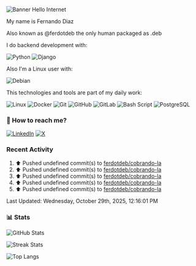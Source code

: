![Banner Hello Internet](https://capsule-render.vercel.app/api?type=blur&height=250&color=gradient&text=Hello%20Internet&reversal=false&fontColor=FFF)

My name is Fernando Diaz

Also known as @ferdotdeb the only human packaged as .deb

I do backend development with:

![Python](https://img.shields.io/badge/Python-14354C?style=flat&logo=python&logoColor=white)
![Django](https://img.shields.io/badge/Django-092E20?style=flat&logo=django&logoColor=white)

Also I'm a Linux user with:

![Debian](https://img.shields.io/badge/Debian-A81D33?style=flat&logo=debian&logoColor=white)

This technologies and tools are part of my daily work:

![Linux](https://img.shields.io/badge/Linux-FCC624?style=flat&logo=linux&logoColor=black) ![Docker](https://img.shields.io/badge/Docker-1D63ED?style=flat&logo=docker&logoColor=white) ![Git](https://img.shields.io/badge/Git-FC6D26?style=flat&logo=git&logoColor=white) ![GitHub](https://img.shields.io/badge/GitHub-181717?style=flat&logo=github&logoColor=white) ![GitLab](https://img.shields.io/badge/GitLab-FC6D26?style=flat&logo=gitlab&logoColor=white) ![Bash Script](https://img.shields.io/badge/Shell_Script-121011?style=flat&logo=gnu-bash&logoColor=white) ![PostgreSQL](https://img.shields.io/badge/PostgreSQL-4169E1?style=flat&logo=postgresql&logoColor=white)

### 🧭 How to reach me?

[![LinkedIn](https://img.shields.io/badge/LinkedIn-%230077B5.svg?logo=linkedin&logoColor=white)](https://linkedin.com/in/fernando-diaz-) [![X](https://img.shields.io/badge/-000000?style=flat&logo=x&logoColor=white)](https://x.com/ferdotdeb)

### Recent Activity

<!--RECENT_ACTIVITY:start-->
1. ⬆️ Pushed undefined commit(s) to [ferdotdeb/cobrando-la](https://github.com/ferdotdeb/cobrando-la)<br>
2. ⬆️ Pushed undefined commit(s) to [ferdotdeb/cobrando-la](https://github.com/ferdotdeb/cobrando-la)<br>
3. ⬆️ Pushed undefined commit(s) to [ferdotdeb/cobrando-la](https://github.com/ferdotdeb/cobrando-la)<br>
4. ⬆️ Pushed undefined commit(s) to [ferdotdeb/cobrando-la](https://github.com/ferdotdeb/cobrando-la)<br>
5. ⬆️ Pushed undefined commit(s) to [ferdotdeb/cobrando-la](https://github.com/ferdotdeb/cobrando-la)<br>
<!--RECENT_ACTIVITY:end-->

<!--RECENT_ACTIVITY:last_update-->
Last Updated: Wednesday, October 29th, 2025, 12:16:01 PM
<!--RECENT_ACTIVITY:last_update_end-->

### 📊 Stats

![GitHub Stats](https://github-readme-stats.vercel.app/api?username=ferdotdeb&theme=dark&hide_border=false&include_all_commits=false&count_private=false)

![Streak Stats](https://github-readme-streak-stats.herokuapp.com/?user=ferdotdeb&theme=dark&hide_border=false)

![Top Langs](https://github-readme-stats.vercel.app/api/top-langs/?username=ferdotdeb&theme=dark&hide_border=false&include_all_commits=false&count_private=false&layout=compact)
